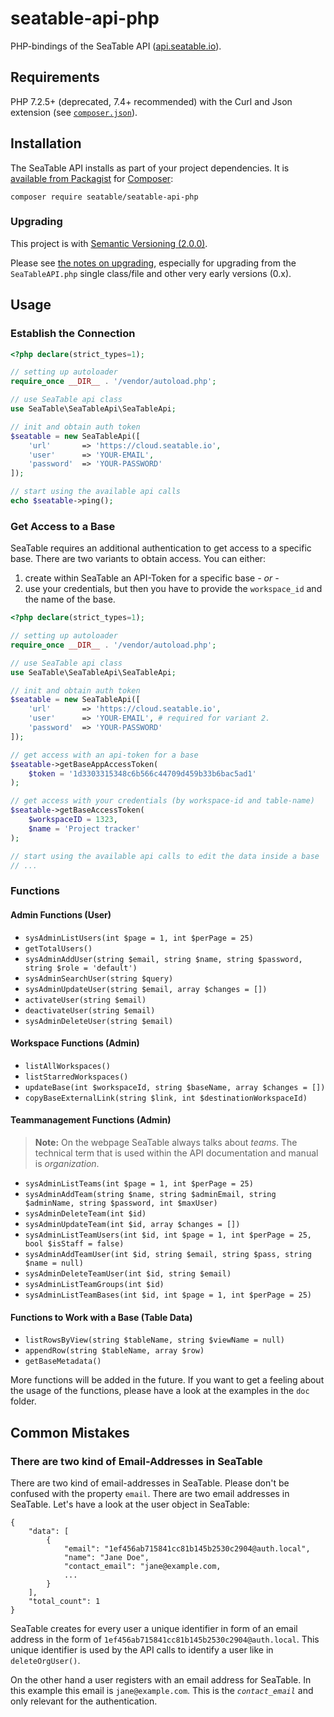 # seatable-api-php

PHP-bindings of the SeaTable API ([api.seatable.io]).

[api.seatable.io]: https://api.seatable.io/

## Requirements

PHP 7.2.5+ (deprecated, 7.4+ recommended) with the Curl and Json extension (see [`composer.json`](composer.json)).

## Installation

The SeaTable API installs as part of your project dependencies. It is [available from Packagist](https://packagist.org/packages/seatable/seatable-api-php) for [Composer](https://getcomposer.org/):

```
composer require seatable/seatable-api-php
```

### Upgrading

This project is with [Semantic Versioning (2.0.0)](https://semver.org/).

Please see [the notes on upgrading](UPGRADING.md), especially for upgrading from the `SeaTableAPI.php` single class/file and other very early versions (0.x).

## Usage

### Establish the Connection

```php
<?php declare(strict_types=1);

// setting up autoloader
require_once __DIR__ . '/vendor/autoload.php';

// use SeaTable api class
use SeaTable\SeaTableApi\SeaTableApi;

// init and obtain auth token
$seatable = new SeaTableApi([
    'url'       => 'https://cloud.seatable.io',
    'user'      => 'YOUR-EMAIL',
    'password'  => 'YOUR-PASSWORD'
]);

// start using the available api calls
echo $seatable->ping();
```

### Get Access to a Base

SeaTable requires an additional authentication to get access to a specific base. There are two variants to obtain access. You can either:

1. create within SeaTable an API-Token for a specific base _- or -_
2. use your credentials, but then you have to provide the `workspace_id` and the name of the base.

```php
<?php declare(strict_types=1);

// setting up autoloader
require_once __DIR__ . '/vendor/autoload.php';

// use SeaTable api class
use SeaTable\SeaTableApi\SeaTableApi;

// init and obtain auth token
$seatable = new SeaTableApi([
    'url'       => 'https://cloud.seatable.io',
    'user'      => 'YOUR-EMAIL', # required for variant 2.
    'password'  => 'YOUR-PASSWORD'
]);

// get access with an api-token for a base
$seatable->getBaseAppAccessToken(
    $token = '1d3303315348c6b566c44709d459b33b6bac5ad1'
);

// get access with your credentials (by workspace-id and table-name)
$seatable->getBaseAccessToken(
	$workspaceID = 1323,
	$name = 'Project tracker'
);

// start using the available api calls to edit the data inside a base
// ...
```

### Functions

#### Admin Functions (User)

* `sysAdminListUsers(int $page = 1, int $perPage = 25)`
* `getTotalUsers()`
* `sysAdminAddUser(string $email, string $name, string $password, string $role = 'default')`
* `sysAdminSearchUser(string $query)`
* `sysAdminUpdateUser(string $email, array $changes = [])`
* `activateUser(string $email)`
* `deactivateUser(string $email)`
* `sysAdminDeleteUser(string $email)`

#### Workspace Functions (Admin)

* `listAllWorkspaces()`
* `listStarredWorkspaces()`
* `updateBase(int $workspaceId, string $baseName, array $changes = [])`
* `copyBaseExternalLink(string $link, int $destinationWorkspaceId)`

#### Teammanagement Functions (Admin)

> **Note:** On the webpage SeaTable always talks about *teams*. The technical term that is used within the API documentation and manual is *organization*.

* `sysAdminListTeams(int $page = 1, int $perPage = 25)`
* `sysAdminAddTeam(string $name, string $adminEmail, string $adminName, string $password, int $maxUser)`
* `sysAdminDeleteTeam(int $id)`
* `sysAdminUpdateTeam(int $id, array $changes = [])`
* `sysAdminListTeamUsers(int $id, int $page = 1, int $perPage = 25, bool $isStaff = false)`
* `sysAdminAddTeamUser(int $id, string $email, string $pass, string $name = null)`
* `sysAdminDeleteTeamUser(int $id, string $email)`
* `sysAdminListTeamGroups(int $id)`
* `sysAdminListTeamBases(int $id, int $page = 1, int $perPage = 25)`

#### Functions to Work with a Base (Table Data)

* `listRowsByView(string $tableName, string $viewName = null)`
* `appendRow(string $tableName, array $row)`
* `getBaseMetadata()`

More functions will be added in the future. If you want to get a feeling about the usage of the functions, please have a look at the examples in the `doc` folder.

## Common Mistakes

### There are two kind of Email-Addresses in SeaTable

There are two kind of email-addresses in SeaTable. Please don't be confused with the property `email`. There are two email addresses in SeaTable. Let's have a look at the user object in SeaTable:

```
{
    "data": [
        {
            "email": "1ef456ab715841cc81b145b2530c2904@auth.local",
            "name": "Jane Doe",
            "contact_email": "jane@example.com,
            ...
        }
    ],
    "total_count": 1
}
```

SeaTable creates for every user a unique identifier in form of an email address in the form of `1ef456ab715841cc81b145b2530c2904@auth.local`. This unique identifier is used by the API calls to identify a user like in `deleteOrgUser()`.

On the other hand a user registers with an email address for SeaTable. In this example this email is `jane@example.com`. This is the *`contact_email`* and only relevant for the authentication.
